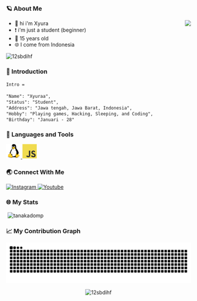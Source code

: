 ### 🪐 About Me

<img align="right" height="240" src="https://img101.pixhost.to/images/34/545551475_takashi-botz.jpg"  />
<div align="left">
	
- 👋 hi i'm Xyura
- ❗ i'm just a student (beginner) 
- 🧒 15 years old
- 🌐 I come from Indonesia

<div>

<p align="left"> <img src="https://komarev.com/ghpvc/?username=12sbdihf&label=Profile%20views&color=0e75b6&style=flat" alt="12sbdihf" /> </p>

 ### 🔰 Introduction
```
Intro =

"Name": "Xyuraa",
"Status": "Student",
"Address": "Jawa tengah, Jawa Barat, Indonesia",
"Hobby": "Playing games, Hacking, Sleeping, and Coding",
"Birthday": "Januari - 28"
```

### 📖 Languages and Tools
<p align="left"> </a> <a href="https://www.linux.org/" target="_blank" rel="noreferrer"> <img src="https://raw.githubusercontent.com/devicons/devicon/master/icons/linux/linux-original.svg" alt="linux" width="40" height="40"/> </a> <a href="https://developer.mozilla.org/en-US/docs/Web/JavaScript" target="_blank" rel="noreferrer"> <img src="https://raw.githubusercontent.com/devicons/devicon/master/icons/javascript/javascript-original.svg" alt="javascript" width="40" height="40"/> </a></p>

### 🌏 Connect With Me

<a href="https://www.instagram.com/xyura011"> 
    <img src="https://img.shields.io/badge/Instagram-E4405F?style=for-the-badge&logo=instagram&logoColor=white" title="Instagram"  alt="Instagram"/>
</a>
<a href="https://www.youtube.com/@HackerFf_785"> 
    <img src="https://img.shields.io/badge/YouTube-FF0000?style=for-the-badge&logo=youtube&logoColor=white" title="Youtube"  alt="Youtube"/>
</a>

### 🌐 My Stats
<p>&nbsp;<img align="center" src="https://github-readme-stats.vercel.app/api?username=12sbdihf&show_icons=true&theme=radical" alt="tanakadomp" /></p>

### 📈 My Contribution Graph
![Snake Contribution Animation](https://raw.githubusercontent.com/adeeteya/adeeteya/output/snake.svg)
<div align="center">
	
<img src="https://moe-counter.glitch.me/get/@Anya_v2-Md?theme=gelbooru" width="300" height="150" alt="12sbdihf">
</div>
